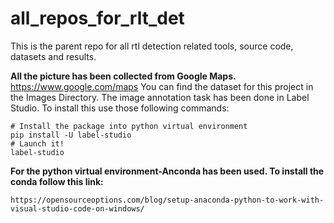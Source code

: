 # all_repos_for_rlt_det
This is the parent repo for all rtl detection related tools, source code, datasets and results.

**All the picture has been collected from Google Maps.** https://www.google.com/maps
You can find the dataset for this project in the Images Directory. The image annotation task has been done in Label Studio. To install this use those following commands:
```
# Install the package into python virtual environment
pip install -U label-studio
# Launch it!
label-studio
```
**For the python virtual environment-Anconda has been used. To install the conda follow this link:**

```
https://opensourceoptions.com/blog/setup-anaconda-python-to-work-with-visual-studio-code-on-windows/
```
